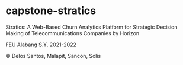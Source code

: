 # capstone-stratics

Stratics: A Web-Based Churn Analytics Platform for Strategic Decision Making of Telecommunications Companies
by Horizon

FEU Alabang S.Y. 2021-2022

© Delos Santos, Malapit, Sancon, Solis

